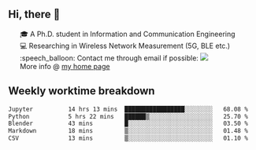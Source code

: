 <h2 > Hi, there 👋 </h3>

<div >
 <ul>
 🎓 A Ph.D. student in Information and Communication Engineering <br>
 💻 Researching in Wireless Network Measurement (5G, BLE etc.)<br>
 :speech_balloon: Contact me through email if possible: <a href="mailto:ethanjia@sjtu.edu.cn"><img src="https://img.shields.io/badge/-ethanjia@sjtu.edu.cn-c14438?style=plastic&logo=Gmail&logoColor=white&link=mailto:mailto:ethanjia@sjtu.edu.cn"></a> <br>
  More info @ <a href="https://haifengjia.github.io">my home page</a>
 </ul>
</div>

<h2 >
Weekly worktime breakdown
</h1>


<!--START_SECTION:waka-->

```txt
Jupyter          14 hrs 13 mins  █████████████████░░░░░░░░   68.08 %
Python           5 hrs 22 mins   ██████▒░░░░░░░░░░░░░░░░░░   25.70 %
Blender          43 mins         █░░░░░░░░░░░░░░░░░░░░░░░░   03.50 %
Markdown         18 mins         ▒░░░░░░░░░░░░░░░░░░░░░░░░   01.48 %
CSV              13 mins         ▒░░░░░░░░░░░░░░░░░░░░░░░░   01.10 %
```

<!--END_SECTION:waka-->


